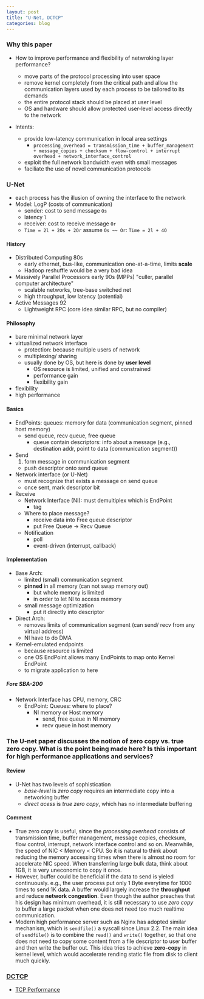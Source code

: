 ```yaml
---
layout: post
title: "U-Net, DCTCP"
categories: blog
---
```

### Why this paper
* How to improve performance and flexibility of netwroking layer performance?
    * move parts of the protocol processing into user space
    * remove kernel completely from the critical path and allow the communication layers used by each process to be tailored to its demands
    * the entire protocol stack should be placed at user level
    * OS and hardware should allow protected user-level access directly to the network

* Intents:
    * provide low-latency communication in local area settings
        * `processing_overhead = transmission_time + buffer_management + message_copies + checksum + flow-control + interrupt overhead + network_interface_control`
    * exploit the full network bandwidth even with small messages
    * faciliate the use of novel communication protocols

### U-Net
* each process has the illusion of owning the interface to the network
* Model: LogP (costs of communication)
    * sender: cost to send message `Os`
    * latency `l`
    * receiver: cost to receive message `Or`
    * `Time = 2l + 2Os + 2Or` assume `Os ~~ Or`: `Time = 2l + 4O`

#### History
* Distributed Computing 80s
    * early ethernet, bus-like, communication one-at-a-time, limits **scale**
    * Hadoop reshuffle would be a very bad idea
* Massively Parallel Processors early 90s (MPPs) "culler, parallel computer architecture"
    * scalable networks, tree-base switched net
    * high throughput, low latency (potential)
* Active Messages 92
    * Lightweight RPC (core idea similar RPC, but no compiler)

#### Philosophy
* bare minimal network layer
* virtualized network interface
    * protection: because multiple users of network
    * multiplexing/ sharing
    * usually done by OS, but here is done by **user level**
        * OS resource is limited, unified and constrained
        * performance gain
        * flexibility gain
* flexibility
* high performance

#### Basics
* EndPoints: queues: memory for data (communication segment, pinned host memory)
    * send queue, recv queue, free queue
        * queue contain descriptors: info about a message (e.g., destination addr, point to data (communication segment))
* Send
    1. form message in communication segment
    - push descriptor onto send queue
* Network interface (or U-Net)
    * must recognize that exists a message on send queue
    * once sent, mark descriptor bit
* Receive
    * Network Interface (NI): must demultiplex which is EndPoint
        * tag
    * Where to place message?
        * receive data into Free queue descriptor
        * put Free Queue -> Recv Queue
    * Notification
        * poll
        * event-driven (interrupt, callback)

#### Implementation
* Base Arch:
    * limited (small) communication segment
    * **pinned** in all memory (can not swap memory out)
        * but whole memory is limited
        * in order to let NI to access memory
    * small message optimization
        * put it directly into descriptor
* Direct Arch:
    * removes limits of communication segment (can send/ recv from any virtual address)
    * NI have to do DMA
* Kernel-emulated endpoints
    * because resource is limited
    * one OS EndPoint allows many EndPoints to map onto Kernel EndPoint
    * to migrate application to here

##### Fore SBA-200
* Network Interface has CPU, memory, CRC
    * EndPoint: Queues: where to place?
        * NI memory or Host memory
            * send, free queue in NI memory
            * recv queue in host memory


### The U-net paper discusses the notion of zero copy vs. true zero copy. What is the point being made here? Is this important for high performance applications and services?

#### Review
* U-Net has two levels of sophistication
    * *base-level* is *zero copy* requires an intermediate copy into a networking buffer
    * *direct acess* is *true zero copy*, which has no intermediate buffering

#### Comment
* True zero copy is useful, since the *processing overhead* consists of transmission time, buffer management, message copies, checksum, flow control, interrupt, network interface control and so on. Meanwhile, the speed of NIC < Memory < CPU. So it is natural to think about reducing the memory accessing times when there is almost no room for accelerate NIC speed. When transferring large bulk data, think about 1GB, it is very uneconomic to copy it once.
* However, buffer could be beneficial if the data to send is yieled continuously. e.g., the user process put only 1 Byte everytime for 1000 times to send 1K data. A buffer would largely increase the **throughput** and reduce **network congestion**. Even though the author preaches that his design has minimum overhead, it is still necessary to use *zero copy* to buffer a large packet when one does not need too much realtime communication.
* Modern high performance server such as Nginx has adopted similar mechanism, which is `sendfile()` a syscall since Linux 2.2. The main idea of `sendfile()` is to combine the `read()` and `write()` together, so that one does not need to copy some content from a file descriptor to user buffer and then write the buffer out. This idea tries to achieve **zero-copy** in kernel level, which would accelerate rending static file from disk to client much quickly.


### [DCTCP](https://en.wikipedia.org/wiki/Explicit_Congestion_Notification#DCTCP)
* [TCP Performance](http://www.cisco.com/web/about/ac123/ac147/ac174/ac196/about_cisco_ipj_archive_article09186a00800c8417.html)
